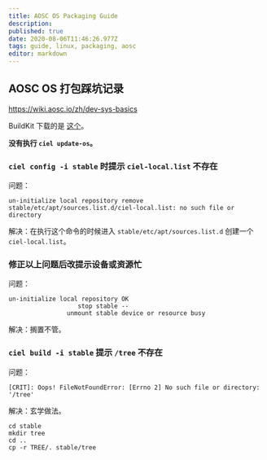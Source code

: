 ```yaml
---
title: AOSC OS Packaging Guide
description: 
published: true
date: 2020-08-06T11:46:26.977Z
tags: guide, linux, packaging, aosc
editor: markdown
---
```


## AOSC OS 打包踩坑记录

https://wiki.aosc.io/zh/dev-sys-basics

BuildKit 下载的是 [这个](https://mirrors.bfsu.edu.cn/anthon/aosc-os/os-amd64/buildkit/aosc-os_buildkit_latest_amd64.tar.xz)。

**没有执行 `ciel update-os`。**

### `ciel config -i stable` 时提示 `ciel-local.list` 不存在

问题：

```
un-initialize local repository remove stable/etc/apt/sources.list.d/ciel-local.list: no such file or directory
```

解决：在执行这个命令的时候进入 `stable/etc/apt/sources.list.d` 创建一个 `ciel-local.list`。

### 修正以上问题后改提示设备或资源忙

问题：

```
un-initialize local repository OK
                   stop stable --
                unmount stable device or resource busy
```

解决：搁置不管。


### `ciel build -i stable` 提示 `/tree` 不存在

问题：
```
[CRIT]: Oops! FileNotFoundError: [Errno 2] No such file or directory: '/tree'
```


解决：玄学做法。

```
cd stable
mkdir tree
cd ..
cp -r TREE/. stable/tree
```
